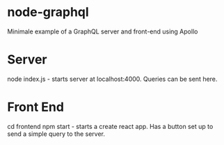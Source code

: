 # node-graphql
Minimale example of a GraphQL server and front-end using Apollo


# Server
node index.js - starts server at localhost:4000. Queries can be sent here. 


# Front End

cd frontend npm start - starts a create react app. Has a button set up to send a simple query to the server. 
